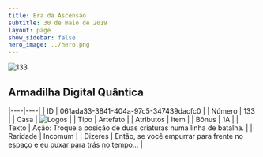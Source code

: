 ```yaml
---
title: Era da Ascensão
subtitle: 30 de maio de 2019
layout: page
show_sidebar: false
hero_image: ../hero.png
---
```


![133](https://cdn.keyforgegame.com/media/card_front/pt/435_133_5FR2HXRH85WG_pt.png)

## Armadilha Digital Quântica

|----|----|
| ID | 061ada33-3841-404a-97c5-347439dacfc0 |
| Número | 133 |
| Casa | ![Logos](https://archonarcana.com/images/thumb/c/ce/Logos.png/22px-Logos.png "Logos") |
| Tipo | Artefato |
| Atributos | Item |
| Bônus | 1A |
| Texto | Ação: Troque a posição de duas criaturas numa linha de batalha. |
| Raridade | Incomum |
| Dizeres | Então, se você empurrar para frente no espaço  e eu puxar para trás no tempo… |
